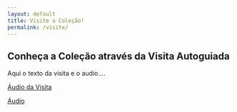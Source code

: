 ```yaml
---
layout: default
title: Visite a Coleção!
permalink: /visite/
---
```


## Conheça a Coleção através da Visita Autoguiada

Aqui o texto da visita e o audio....

[Áudio da Visita](https://drive.google.com/file/d/1O1NTkjZgFvp4RaTAlduH9NVkBPh_j4Cy/view?usp=sharing)

<p style="text-align: flex-start;">
    <a href="https://drive.google.com/file/d/1O1NTkjZgFvp4RaTAlduH9NVkBPh_j4Cy/view?usp=sharing" class="button-secondary" target="_blank">Áudio</a>
</p>
